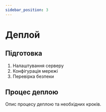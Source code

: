 ```yaml
---
sidebar_position: 3
---
```


# Деплой

## Підготовка

1. Налаштування серверу
2. Конфігурація мережі
3. Перевірка безпеки

## Процес деплою

Опис процесу деплою та необхідних кроків.
